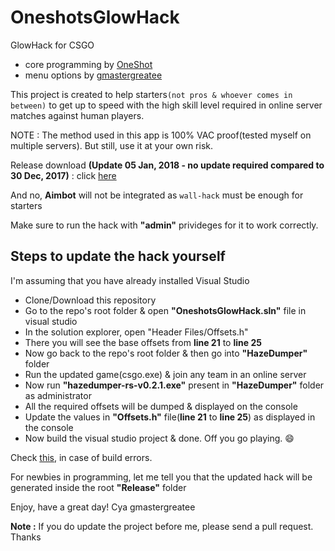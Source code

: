 # OneshotsGlowHack
GlowHack for CSGO
- core programming by [OneShot](https://github.com/OneshotGH)
- menu options by [gmastergreatee](https://github.com/gmastergreatee)

This project is created to help starters`(not pros & whoever comes in between)` to get up to speed with the high skill level required in online server matches against human players.

NOTE : The method used in this app is 100% VAC proof(tested myself on multiple servers). But still, use it at your own risk.

Release download __(Update 05 Jan, 2018 - no update required compared to 30 Dec, 2017)__ : click [here](https://github.com/gmastergreatee/OneshotsGlowHack/releases/download/20171230/OneshotsGlowHack.exe)

And no, __Aimbot__ will not be integrated as `wall-hack` must be enough for starters

Make sure to run the hack with __"admin"__ privideges for it to work correctly.

## Steps to update the hack yourself

I'm assuming that you have already installed Visual Studio

- Clone/Download this repository
- Go to the repo's root folder & open __"OneshotsGlowHack.sln"__ file in visual studio
- In the solution explorer, open "Header Files/Offsets.h"
- There you will see the base offsets from __line 21__ to __line 25__
- Now go back to the repo's root folder & then go into __"HazeDumper"__ folder
- Run the updated game(csgo.exe) & join any team in an online server
- Now run __"hazedumper-rs-v0.2.1.exe"__ present in __"HazeDumper"__ folder as administrator
- All the required offsets will be dumped & displayed on the console
- Update the values in __"Offsets.h"__ file(__line 21__ to __line 25__) as displayed in the console
- Now build the visual studio project & done. Off you go playing. :smile:

Check [this](https://github.com/gmastergreatee/OneshotsGlowHack/issues/2#issuecomment-355546809), in case of build errors.

For newbies in programming, let me tell you that the updated hack will be generated inside the root __"Release"__ folder

Enjoy, have a great day!
Cya
gmastergreatee

__Note :__ If you do update the project before me, please send a pull request. Thanks